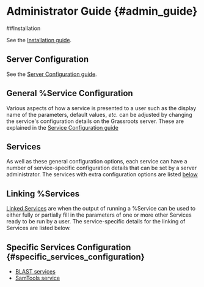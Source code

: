 Administrator Guide {#admin_guide}
====================



##Installation

See the [Installation guide](installation.md).


## Server Configuration


See the [Server Configuration guide](server_configuration.md).

## General %Service Configuration

Various aspects of how a service is presented to a user such as the display name of the parameters, default values, *etc.* can be adjusted by changing the service's configuration details on the Grassroots server. 
These are explained in the [Service Configuration guide](service_configuration.md)

## Services

As well as these general configuration options, each service can have a number of service-specific configuration details that can be set by a server administrator. 
The services with extra configuration options are listed [below](#specific_services_configuration)


## Linking %Services

[Linked Services](linked_services.md) are when the output of running a %Service can be used to either fully or partially fill in the parameters of one or more other Services ready to be run by a user. The service-specific details for the linking of Services are listed below.

## Specific Services Configuration {#specific_services_configuration}

 * [BLAST services](blast_service.md)
 * [SamTools service](samtools_service.md)